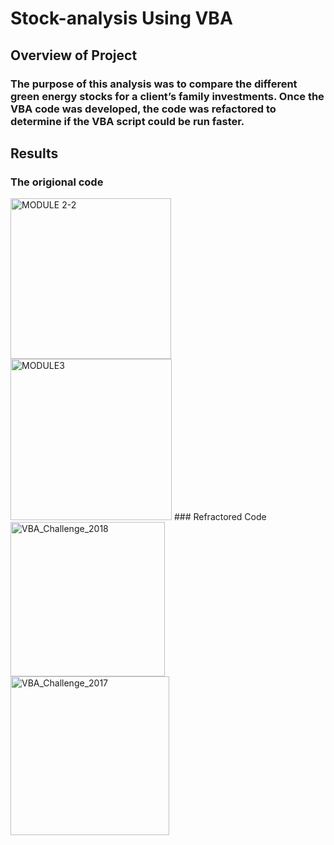 # Stock-analysis Using VBA
## Overview of Project
### The purpose of this analysis was to compare the different green energy stocks for a client’s family investments. Once the VBA code was developed, the code was refactored to determine if the VBA script could be run faster.

## Results
### The origional code
<img width="257" alt="MODULE 2-2" src="https://user-images.githubusercontent.com/100374924/156948306-dd7102fd-e156-4057-9362-f1665bc54d02.png">
<img width="258" alt="MODULE3" src="https://user-images.githubusercontent.com/100374924/156948308-8e789432-a0a5-40f3-b987-9cce17482dc6.png">
### Refractored Code
<img width="247" alt="VBA_Challenge_2018" src="https://user-images.githubusercontent.com/100374924/156948341-15abed55-56f6-4c5f-9d20-183b815c1079.png">
<img width="254" alt="VBA_Challenge_2017" src="https://user-images.githubusercontent.com/100374924/156948343-a87ded6c-5d90-4bcc-9c9b-53b6a9c47ffb.png">
